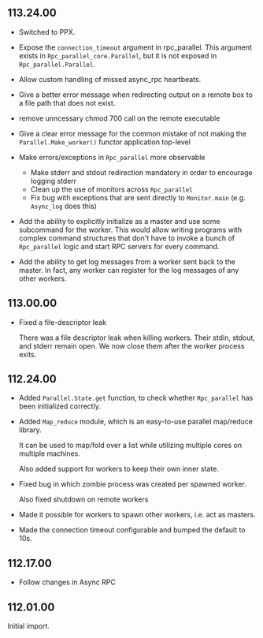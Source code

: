 ## 113.24.00

- Switched to PPX.

- Expose the `connection_timeout` argument in rpc\_parallel. This argument
  exists in `Rpc_parallel_core.Parallel`, but it is not exposed in
  `Rpc_parallel.Parallel`.

- Allow custom handling of missed async\_rpc heartbeats.

- Give a better error message when redirecting output on a remote box to a file
  path that does not exist.

- remove unncessary chmod 700 call on the remote executable

- Give a clear error message for the common mistake of not making the
  `Parallel.Make_worker()` functor application top-level

- Make errors/exceptions in `Rpc_parallel` more observable

  - Make stderr and stdout redirection mandatory in order to encourage logging stderr
  - Clean up the use of monitors across `Rpc_parallel`
  - Fix bug with exceptions that are sent directly to `Monitor.main`
    (e.g. `Async_log` does this)

- Add the ability to explicitly initialize as a master and use some subcommand for the
  worker. This would allow writing programs with complex command structures that don't have
  to invoke a bunch of `Rpc_parallel` logic and start RPC servers for every command.


- Add the ability to get log messages from a worker sent back to the master.
  In fact, any worker can register for the log messages of any other workers.

## 113.00.00

- Fixed a file-descriptor leak

    There was a file descriptor leak when killing workers.  Their stdin,
    stdout, and stderr remain open. We now close them after the worker process
    exits.

## 112.24.00

- Added `Parallel.State.get` function, to check whether `Rpc_parallel` has been
  initialized correctly.
- Added `Map_reduce` module, which is an easy-to-use parallel map/reduce library.

  It can be used to map/fold over a list while utilizing multiple cores on multiple machines.

  Also added support for workers to keep their own inner state.

- Fixed bug in which  zombie process was created per spawned worker.

  Also fixed shutdown on remote workers

- Made it possible for workers to spawn other workers, i.e.  act as masters.

- Made the connection timeout configurable and bumped the default to 10s.

## 112.17.00

- Follow changes in Async RPC

## 112.01.00

Initial import.

